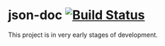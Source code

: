 # json-doc [![Build Status](https://travis-ci.org/jamsyoung/json-doc.png)][0]
This project is in very early stages of development.


[0]: https://travis-ci.org/jamsyoung/json-doc

